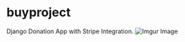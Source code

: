 # buyproject
Django Donation App with Stripe Integration.
![Imgur Image](https://i.imgur.com/plgKgu6.png)
